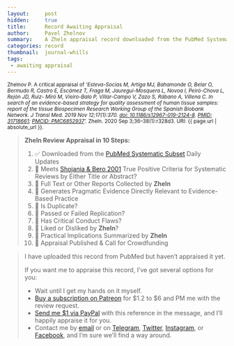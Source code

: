 ```yaml
---
layout:     post
hidden:     true
title:      Record Awaiting Appraisal
author:     Pavel Zhelnov
summary:    A Zheln appraisal record downloaded from the PubMed Systematic Subset daily updates.
categories: record
thumbnail:  journal-whills
tags:
 - awaiting appraisal
---
```


<small>Zhelnov P. A critical appraisal of _‘Esteva-Socias M, Artiga MJ, Bahamonde O, Belar O, Bermudo R, Castro E, Escámez T, Fraga M, Jauregui-Mosquera L, Novoa I, Peiró-Chova L, Rejón JD, Ruiz- Miró M, Vieiro-Balo P, Villar-Campo V, Zazo S, Rábano A, Villena C. In search of an evidence-based strategy for quality assessment of human tissue samples: report of the tissue Biospecimen Research Working Group of the Spanish Biobank Network. J Transl Med. 2019 Nov 12;17(1):370. [doi: 10.1186/s12967-019-2124-8](https://doi.org/10.1186/s12967-019-2124-8). [PMID: 31718661](https://pubmed.gov/31718661); [PMCID: PMC6852937](https://ncbi.nlm.nih.gov/pmc/PMC6852937)’._ Zheln. 2020 Sep 3;36–38(1):r328d3. URI: {{ page.url | absolute_url }}.</small>

> **Zheln Review Appraisal in 10 Steps:**
>
> 1. ✅ Downloaded from the [PubMed Systematic Subset](https://p1m.org/ssb) Daily Updates
> 2. 🔄 Meets [Shojania & Bero 2001](https://www.researchgate.net/publication/11820967_Taking_Advantage_of_the_Explosion_of_Systematic_Reviews_An_Efficient_MEDLINE_Search_Strategy) True Positive Criteria for Systematic Reviews by Either Title or Abstract?
> 3. 🔄 Full Text or Other Reports Collected by **Zheln**
> 4. 🔄 Generates Pragmatic Evidence Directly Relevant to Evidence-Based Practice
> 5. 🔄 Is Duplicate?
> 6. 🔄 Passed or Failed Replication?
> 7. 🔄 Has Critical Conduct Flaws?
> 8. 🔄 Liked or Disliked by **Zheln**?
> 9. 🔄 Practical Implications Summarized by **Zheln**
> 10. 🔄 Appraisal Published & Call for Crowdfunding

> I have uploaded this record from PubMed but haven’t appraised it yet.
>
> If you want me to appraise this record, I’ve got several options for you:
> * Wait until I get my hands on it myself.
> * [Buy a subscription on Patreon](https://patreon.com/zheln) for $1.2 to $6 and PM me with the review request.
> * [Send me $1 via PayPal](https://paypal.me/pjelnov) with this reference in the message, and I’ll happily appraise it for you.
> * Contact me by [email](mailto:pavel@zheln.com) or on [Telegram](https://t.me/drzhelnov), [Twitter](https://twitter.com/drzhelnov), [Instagram](https://instagram.com/igzheln), or [Facebook](https://facebook.com/drzhelnov), and I’m sure we’ll find a way around.
